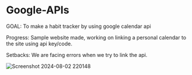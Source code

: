 # Google-APIs
GOAL: To make a habit tracker by using google calendar api

Progress: Sample website made, working on linking a personal calendar to the site using api key/code.

Setbacks: We are facing errors when we try to link the api.

![Screenshot 2024-08-02 220148](https://github.com/user-attachments/assets/fb59c468-6f89-4bf3-8991-46d32ba4f8a7)
